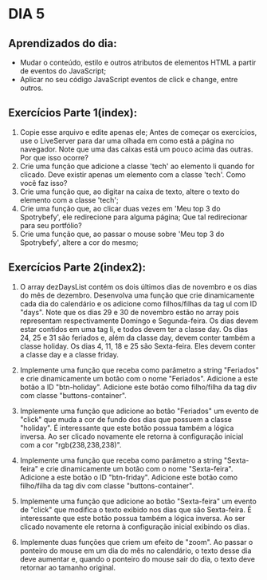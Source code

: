 # DIA 5

## Aprendizados do dia:
* Mudar o conteúdo, estilo e outros atributos de elementos HTML a partir de eventos do JavaScript;
* Aplicar no seu código JavaScript eventos de click e change, entre outros.

## Exercícios Parte 1(index):
1. Copie esse arquivo e edite apenas ele; Antes de começar os exercícios, use o LiveServer para dar uma olhada em como está a página no navegador. Note que uma das caixas está um pouco acima das outras. Por que isso ocorre?
2. Crie uma função que adicione a classe 'tech' ao elemento li quando for clicado. Deve existir apenas um elemento com a classe 'tech'. Como você faz isso?
3. Crie uma função que, ao digitar na caixa de texto, altere o texto do elemento com a classe 'tech';
4. Crie uma função que, ao clicar duas vezes em 'Meu top 3 do Spotrybefy', ele redirecione para alguma página; Que tal redirecionar para seu portfólio?
5. Crie uma função que, ao passar o mouse sobre 'Meu top 3 do Spotrybefy', altere a cor do mesmo;

## Exercícios Parte 2(index2):
1. O array dezDaysList contém os dois últimos dias de novembro e os dias do mês de dezembro. Desenvolva uma função que crie dinamicamente cada dia do calendário e os adicione como filhos/filhas da tag ul com ID "days". Note que os dias 29 e 30 de novembro estão no array pois representam respectivamente Domingo e Segunda-feira.
Os dias devem estar contidos em uma tag li, e todos devem ter a classe day.
Os dias 24, 25 e 31 são feriados e, além da classe day, devem conter também a classe holiday.
Os dias 4, 11, 18 e 25 são Sexta-feira. Eles devem conter a classe day e a classe friday.

2. Implemente uma função que receba como parâmetro a string "Feriados" e crie dinamicamente um botão com o nome "Feriados".
Adicione a este botão a ID "btn-holiday".
Adicione este botão como filho/filha da tag div com classe "buttons-container".

3. Implemente uma função que adicione ao botão "Feriados" um evento de "click" que muda a cor de fundo dos dias que possuem a classe "holiday".
É interessante que este botão possua também a lógica inversa. Ao ser clicado novamente ele retorna à configuração inicial com a cor "rgb(238,238,238)".

4. Implemente uma função que receba como parâmetro a string "Sexta-feira" e crie dinamicamente um botão com o nome "Sexta-feira".
Adicione a este botão o ID "btn-friday".
Adicione este botão como filho/filha da tag div com classe "buttons-container".

5. Implemente uma função que adicione ao botão "Sexta-feira" um evento de "click" que modifica o texto exibido nos dias que são Sexta-feira.
É interessante que este botão possua também a lógica inversa. Ao ser clicado novamente ele retorna à configuração inicial exibindo os dias.

6. Implemente duas funções que criem um efeito de "zoom". Ao passar o ponteiro do mouse em um dia do mês no calendário, o texto desse dia deve aumentar e, quando o ponteiro do mouse sair do dia, o texto deve retornar ao tamanho original.